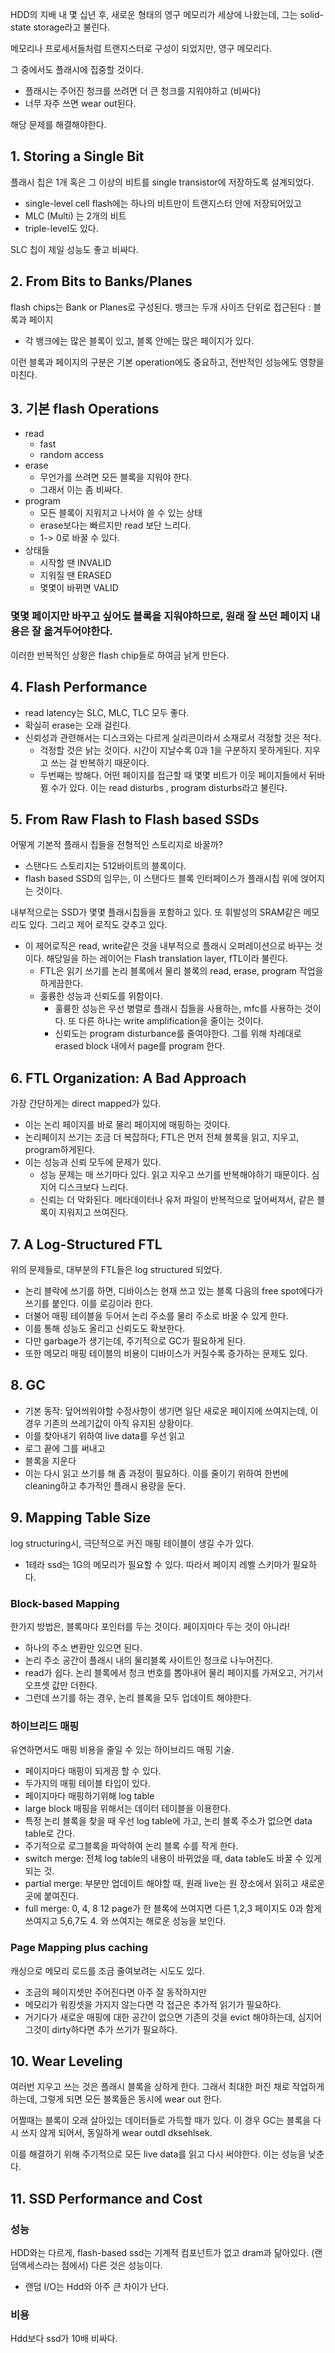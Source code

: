 HDD의 지배 내 몇 십년 후, 새로운 형태의 영구 메모리가 세상에 나왔는데, 그는 solid-state storage라고 불린다. 

메모리나 프로세서들처럼 트랜지스터로 구성이 되었지만, 영구 메모리다. 

그 중에서도 플래시에 집중할 것이다. 
- 플래시는 주어진 청크를 쓰려면 더 큰 청크를 지워야하고 (비싸다)
- 너무 자주 쓰면 wear out된다. 

해당 문제를 해결해야한다.

## 1. Storing a Single Bit
플래시 칩은 1개 혹은 그 이상의 비트를 single transistor에 저장하도록 설계되었다. 
- single-level cell flash에는 하나의 비트만이 트랜지스터 안에 저장되어있고
- MLC (Multi) 는 2개의 비트
- triple-level도 있다.

SLC 칩이 제일 성능도 좋고 비싸다.

## 2. From Bits to Banks/Planes
flash chips는 Bank or Planes로 구성된다. 
뱅크는 두개 사이즈 단위로 접근된다 : 블록과 페이지 
- 각 뱅크에는 많은 블록이 있고, 블록 안에는 많은 페이지가 있다. 

이런 블록과 페이지의 구분은 기본 operation에도 중요하고, 전반적인 성능에도 영향을 미친다. 

## 3. 기본 flash Operations
- read
  - fast
  - random access
- erase
  - 무언가를 쓰려면 모든 블록을 지워야 한다. 
  - 그래서 이는 좀 비싸다.
- program
  - 모든 블록이 지워지고 나서야 쓸 수 있는 상태
  - erase보다는 빠르지만 read 보단 느리다.
  - 1-> 0로 바꿀 수 있다.
- 상태들
  - 시작할 땐 INVALID
  - 지워질 땐 ERASED
  - 몇몇이 바뀌면 VALID

### 몇몇 페이지만 바꾸고 싶어도 블록을 지워야하므로, 원래 잘 쓰던 페이지 내용은 잘 옮겨두어야한다. 
이러한 반복적인 상황은 flash chip들로 하여금 낡게 만든다. 

## 4. Flash Performance
- read latency는 SLC, MLC, TLC 모두 좋다. 
- 확실히 erase는 오래 걸린다. 
- 신뢰성과 관련해서는 디스크와는 다르게 실리콘이라서 소재로서 걱정할 것은 적다. 
  - 걱정할 것은 낡는 것이다. 시간이 지날수록 0과 1을 구분하지 못하게된다. 지우고 쓰는 걸 반복하기 때문이다. 
  - 두번째는 방해다. 어떤 페이지를 접근할 때 몇몇 비트가 이웃 페이지들에서 뒤바뀔 수가 있다. 이는 read disturbs , program disturbs라고 불린다. 

## 5. From Raw Flash to Flash based SSDs
어떻게 기본적 플래시 칩들을 전형적인 스토리지로 바꿀까? 
- 스탠다드 스토리지는 512바이트의 블록이다. 
- flash based SSD의 임무는, 이 스탠다드 블록 인터페이스가 플래시칩 위에 얹어지는 것이다. 

내부적으로는 SSD가 몇몇 플래시칩들을 포함하고 있다. 또 휘발성의 SRAM같은 메모리도 있다. 그리고 제어 로직도 갖추고 있다. 
- 이 제어로직은 read, write같은 것을 내부적으로 플래시 오퍼레이션으로 바꾸는 것이다. 해당일을 하는 레이어는 Flash translation layer, fTL이라 불린다. 
  - FTL은 읽기 쓰기를 논리 블록에서 물리 블록의 read, erase, program 작업을 하게끔한다. 
  - 훌륭한 성능과 신뢰도를 위함이다. 
    - 훌륭한 성능은 우선 병렬로 플래시 칩들을 사용하는, mfc를 사용하는 것이다. 또 다른 하나는 write amplification을 줄이는 것이다. 
    - 신뢰도는 program disturbance를 줄여야한다. 그를 위해 차례대로 erased block 내에서 page를 program 한다. 

## 6. FTL Organization: A Bad Approach
가장 간단하게는 direct mapped가 있다. 
- 이는 논리 페이지를 바로 물리 페이지에 매핑하는 것이다. 
- 논리페이지 쓰기는 조금 더 복잡하다; FTL은 먼저 전체 블록을 읽고, 지우고, program하게된다. 
- 이는 성능과 신뢰 모두에 문제가 있다. 
  - 성능 문제는 매 쓰기마다 있다. 읽고 지우고 쓰기를 반복해야하기 때문이다. 심지어 디스크보다 느리다.
  - 신뢰는 더 악화된다. 메타데이터나 유저 파일이 반복적으로 덮어써져서, 같은 블록이 지워지고 쓰여진다. 

## 7. A Log-Structured FTL
위의 문제들로, 대부분의 FTL들은 log structured 되었다. 
- 논리 블락에 쓰기를 하면, 디바이스는 현재 쓰고 있는 블록 다음의 free spot에다가 쓰기를 붙인다. 이를 로깅이라 한다. 
- 더불어 매핑 테이블을 두어서 논리 주소를 물리 주소로 바꿀 수 있게 한다. 
- 이를 통해 성능도 올리고 신뢰도도 확보한다.
- 다만 garbage가 생기는데, 주기적으로 GC가 필요하게 된다. 
- 또한 메모리 매핑 테이블의 비용이 디바이스가 커질수록 증가하는 문제도 있다. 

## 8. GC
- 기본 동작: 덮어씌워야할 수정사항이 생기면 일단 새로운 페이지에 쓰여지는데, 이 경우 기존의 쓰레기값이 아직 유지된 상황이다. 
- 이를 찾아내기 위하여 live data를 우선 읽고
- 로그 끝에 그를 써내고
- 블록을 지운다
- 이는 다시 읽고 쓰기를 해 좀 과정이 필요하다. 이를 줄이기 위하여 한번에 cleaning하고 추가적인 플래시 용량을 둔다.

## 9. Mapping Table Size
log structuring시, 극단적으로 커진 매핑 테이블이 생길 수가 있다. 
- 1테라 ssd는 1G의 메모리가 필요할 수 있다. 따라서 페이지 레벨 스키마가 필요하다.

### Block-based Mapping
한가지 방법은, 블록마다 포인터를 두는 것이다. 페이지마다 두는 것이 아니라!
- 하나의 주소 변환만 있으면 된다. 
- 논리 주소 공간이 플래시 내의 물리블록 사이트인 청크로 나누어진다. 
- read가 쉽다. 논리 블록에서 청크 번호를 뽑아내어 물리 페이지를 가져오고, 거기서 오프셋 값만 더한다. 
- 그런데 쓰기를 하는 경우, 논리 블록을 모두 업데이트 해야한다. 

### 하이브리드 매핑
유연하면서도 매핑 비용을 줄일 수 있는 하이브리드 매핑 기술. 
- 페이지마다 매핑이 되게끔 할 수 있다. 
- 두가지의 매핑 테이블 타입이 있다. 
- 페이지마다 매핑하기위해 log table
- large block 매핑을 위해서는 데이터 테이블을 이용한다. 
- 특정 논리 블록을 찾을 때 우선 log table에 가고, 논리 블록 주소가 없으면 data table로 간다. 
- 주기적으로 로그블록을 파악하여 논리 블록 수를 작게 한다. 
- switch merge: 전체 log table의 내용이 바뀌었을 때, data table도 바꿀 수 있게 되는 것.
- partial merge: 부분만 업데이트 해야할 때, 원래 live는 원 장소에서 읽히고 새로운 곳에 붙여진다.
- full merge: 0, 4, 8 12 page가 한 블록에 쓰여지면 다른 1,2,3 페이지도 0과 함게 쓰여지고 5,6,7도 4. 와 쓰여지는 해로운 성능을 보인다.

### Page Mapping plus caching
캐싱으로 메모리 로드를 조금 줄여보려는 시도도 있다. 
- 조금의 페이지셋만 주어진다면 아주 잘 동작하지만 
- 메모리가 워킹셋을 가지지 않는다면 각 접근은 추가적 읽기가 필요하다. 
- 거기다가 새로운 매핑에 대한 공간이 없으면 기존의 것을 evict 해야하는데, 심지어 그것이 dirty하다면 추가 쓰기가 필요하다. 

## 10. Wear Leveling
여러번 지우고 쓰는 것은 플래시 블록을 상하게 한다. 그래서 최대한 퍼진 채로 작업하게 하는데, 그렇게 되면 모든 블록들은 동시에 wear out 한다. 

어쩔때는 블록이 오래 살아있는 데이터들로 가득할 때가 있다. 이 경우 GC는 블록을 다시 쓰지 않게 되어서, 동일하게 wear outdl dksehlsek. 

이를 해결하기 위해 주기적으로 모든 live data를 읽고 다시 써야한다. 이는 성능을 낮춘다. 
## 11. SSD Performance and Cost

### 성능
HDD와는 다르게, flash-based ssd는 기계적 컴포넌트가 없고 dram과 닮아있다. (랜덤액세스라는 점에서)
다른 것은 성능이다. 
- 랜덤 I/O는 Hdd와 아주 큰 차이가 난다. 

### 비용
Hdd보다 ssd가 10배 비싸다. 